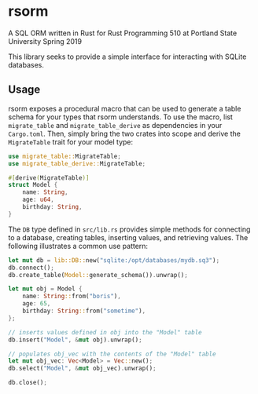 # rsorm
A SQL ORM written in Rust for Rust Programming 510 at Portland State University Spring 2019

This library seeks to provide a simple interface for interacting with SQLite databases.

## Usage
rsorm exposes a procedural macro that can be used to generate a table schema for your types that rsorm understands. To use the macro, list `migrate_table` and `migrate_table_derive` as dependencies in your `Cargo.toml`. Then, simply bring the two crates into scope and derive the `MigrateTable` trait for your model type:

```rust
use migrate_table::MigrateTable;
use migrate_table_derive::MigrateTable;

#[derive(MigrateTable)]
struct Model {
    name: String,
    age: u64,
    birthday: String,
}
```

The `DB` type defined in `src/lib.rs` provides simple methods for connecting to a database, creating tables, inserting values, and retrieving values. The following illustrates a common use pattern: 

```rust
let mut db = lib::DB::new("sqlite:/opt/databases/mydb.sq3");
db.connect();
db.create_table(Model::generate_schema()).unwrap();

let mut obj = Model {
    name: String::from("boris"),
    age: 65,
    birthday: String::from("sometime"),
};

// inserts values defined in obj into the "Model" table
db.insert("Model", &mut obj).unwrap();

// populates obj_vec with the contents of the "Model" table
let mut obj_vec: Vec<Model> = Vec::new();
db.select("Model", &mut obj_vec).unwrap();

db.close();
```
